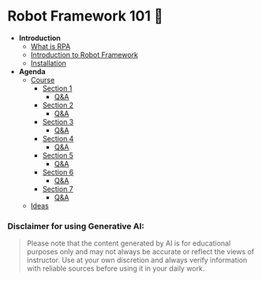 # Robot Framework 101 🤖

- **Introduction**
    - [What is RPA](./material/what-is-rpa.md)
    - [Introduction to Robot Framework](./material/robot-framework-vs-robocorp.md)
    - [Installation](./material/how-to-install.md)
- **Agenda**
    - [Course](./material/course-agenda.md)
        - [Section 1](./material/section-one.md)
            - [Q&A](./material/section-one-qa.md)
        - [Section 2](./material/section-two.md)
            - [Q&A](./material/section-two-qa.md)
        - [Section 3](./material/section-three.md)
            - [Q&A](./material/section-three-qa.md)
        - [Section 4](./material/section-four.md)
            - [Q&A](./material/section-four-qa.md)
        - [Section 5](./material/section-five.md)
            - [Q&A](./material/section-five-qa.md)
        - [Section 6](./material/section-six.md)
            - [Q&A](./material/section-six-qa.md)
        - [Section 7](./material/section-seven.md)
            - [Q&A](./material/section-seven-qa.md)  
    - [Ideas](./material/top-ideas.md)

### Disclaimer for using Generative AI:
> Please note that the content generated by AI is for educational purposes only and may not always be accurate or reflect the views of instructor. Use at your own discretion and always verify information with reliable sources before using it in your daily work.
